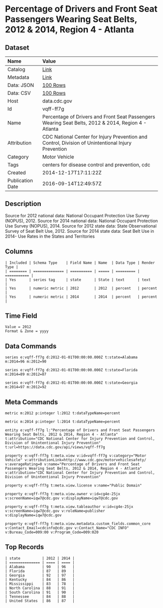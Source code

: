 # Percentage of Drivers and Front Seat Passengers Wearing Seat Belts, 2012 & 2014, Region 4 - Atlanta

## Dataset

| Name | Value |
| :--- | :---- |
| Catalog | [Link](https://catalog.data.gov/dataset/percentage-of-drivers-and-front-seat-passengers-wearing-seat-belts-2012-region-4-atlanta-3261d) |
| Metadata | [Link](https://data.cdc.gov/api/views/vqff-ff7g) |
| Data: JSON | [100 Rows](https://data.cdc.gov/api/views/vqff-ff7g/rows.json?max_rows=100) |
| Data: CSV | [100 Rows](https://data.cdc.gov/api/views/vqff-ff7g/rows.csv?max_rows=100) |
| Host | data.cdc.gov |
| Id | vqff-ff7g |
| Name | Percentage of Drivers and Front Seat Passengers Wearing Seat Belts, 2012 & 2014, Region 4 - Atlanta |
| Attribution | CDC National Center for Injury Prevention and Control, Division of Unintentional Injury Prevention |
| Category | Motor Vehicle |
| Tags | centers for disease control and prevention, cdc |
| Created | 2014-12-17T17:11:22Z |
| Publication Date | 2016-09-14T12:49:57Z |

## Description

Source for 2012 national data: National Occupant Protection Use Survey (NOPUS), 2012. Source for 2014 national data: National Occupant Protection Use Survey (NOPUS), 2014.  Source for 2012 state data: State Observational Survey of Seat Belt Use, 2012. Source for 2014 state data: Seat Belt Use in 2014- Use Rates in the States and Territories

## Columns

```ls
| Included | Schema Type    | Field Name | Name  | Data Type | Render Type |
| ======== | ============== | ========== | ===== | ========= | =========== |
| Yes      | series tag     | state      | State | text      | text        |
| Yes      | numeric metric | 2012       | 2012  | percent   | percent     |
| Yes      | numeric metric | 2014       | 2014  | percent   | percent     |
```

## Time Field

```ls
Value = 2012
Format & Zone = yyyy
```

## Data Commands

```ls
series e:vqff-ff7g d:2012-01-01T00:00:00.000Z t:state=Alabama m:2014=96 m:2012=90

series e:vqff-ff7g d:2012-01-01T00:00:00.000Z t:state=Florida m:2014=89 m:2012=87

series e:vqff-ff7g d:2012-01-01T00:00:00.000Z t:state=Georgia m:2014=97 m:2012=92
```

## Meta Commands

```ls
metric m:2012 p:integer l:2012 t:dataTypeName=percent

metric m:2014 p:integer l:2014 t:dataTypeName=percent

entity e:vqff-ff7g l:"Percentage of Drivers and Front Seat Passengers Wearing Seat Belts, 2012 & 2014, Region 4 - Atlanta" t:attribution="CDC National Center for Injury Prevention and Control, Division of Unintentional Injury Prevention" t:url=https://data.cdc.gov/api/views/vqff-ff7g

property e:vqff-ff7g t:meta.view v:id=vqff-ff7g v:category="Motor Vehicle" v:attributionLink=http://www.cdc.gov/motorvehiclesafety/ v:averageRating=0 v:name="Percentage of Drivers and Front Seat Passengers Wearing Seat Belts, 2012 & 2014, Region 4 - Atlanta" v:attribution="CDC National Center for Injury Prevention and Control, Division of Unintentional Injury Prevention"

property e:vqff-ff7g t:meta.view.license v:name="Public Domain"

property e:vqff-ff7g t:meta.view.owner v:id=cg4e-25jx v:screenName=iqw7@cdc.gov v:displayName=iqw7@cdc.gov

property e:vqff-ff7g t:meta.view.tableauthor v:id=cg4e-25jx v:screenName=iqw7@cdc.gov v:roleName=publisher v:displayName=iqw7@cdc.gov

property e:vqff-ff7g t:meta.view.metadata.custom_fields.common_core v:Contact_Email=cdcinfo@cdc.gov v:Contact_Name="CDC INFO" v:Bureau_Code=009:00 v:Program_Code=009:020
```

## Top Records

```ls
| state          | 2012 | 2014 | 
| ============== | ==== | ==== | 
| Alabama        | 90   | 96   | 
| Florida        | 87   | 89   | 
| Georgia        | 92   | 97   | 
| Kentucky       | 84   | 86   | 
| Mississippi    | 83   | 78   | 
| North Carolina | 88   | 91   | 
| South Carolina | 91   | 90   | 
| Tennessee      | 84   | 88   | 
| United States  | 86   | 87   | 
```